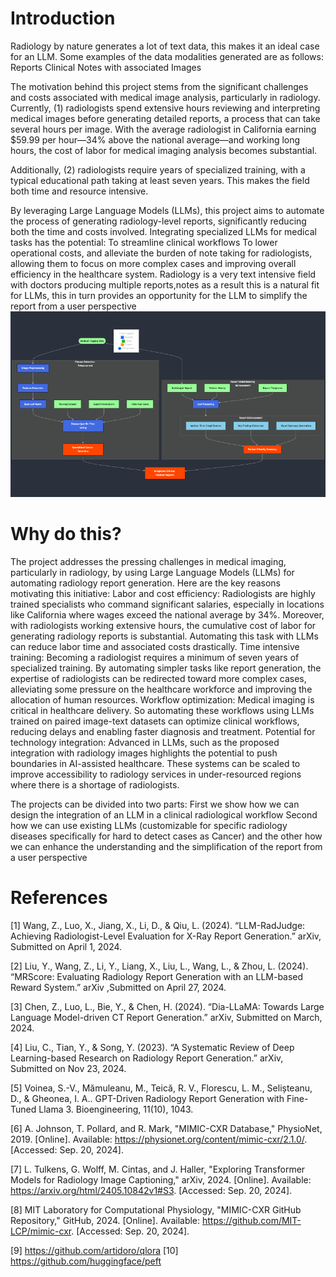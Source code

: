 # Introduction
Radiology by nature generates a lot of text data, this makes it an ideal case for an LLM. Some examples of the data modalities generated are as follows:
Reports
Clinical Notes with associated Images

The motivation behind this project stems from the significant challenges and costs associated with medical image analysis, particularly in radiology. Currently,  (1) radiologists spend extensive hours reviewing and interpreting medical images before generating detailed reports, a process that can take several hours per image. With the average radiologist in California earning $59.99 per hour—34% above the national average—and working long hours, the cost of labor for medical imaging analysis becomes substantial. 

Additionally, (2) radiologists require years of specialized training, with a typical educational path taking at least seven years. This makes the field both time and resource intensive.

By leveraging Large Language Models (LLMs), this project aims to automate the process of generating radiology-level reports, significantly reducing both the time and costs involved. Integrating specialized LLMs for medical tasks has the potential:
To streamline clinical workflows
To lower operational costs, and alleviate the burden of note taking for radiologists, allowing them to focus on more complex cases and improving overall efficiency in the healthcare system.
Radiology is a very text intensive field with doctors producing multiple reports,notes as a result this is a natural fit for LLMs, this in turn provides an opportunity for the LLM to simplify the report from a user perspective
![alt text](workflow.png)
# Why do this?
The project addresses the pressing challenges in medical imaging, particularly in radiology, by using Large Language Models (LLMs) for automating radiology report generation. Here are the key reasons motivating this initiative:
Labor and cost efficiency: Radiologists are highly trained specialists who command significant salaries, especially in locations like California where wages exceed the national average by 34%. Moreover, with radiologists working extensive hours, the cumulative cost of labor for generating radiology reports is substantial. Automating this task with LLMs can reduce labor time and associated costs drastically.
Time intensive training: Becoming a radiologist requires a minimum of seven years of specialized training. By automating simpler tasks like report generation, the expertise of radiologists can be redirected toward more complex cases, alleviating some pressure on the healthcare workforce and improving the allocation of human resources.
Workflow optimization: Medical imaging is critical in healthcare delivery. So automating these workflows using LLMs trained on paired image-text datasets can optimize clinical workflows, reducing delays and enabling faster diagnosis and treatment.
Potential for technology integration: Advanced in LLMs, such as the proposed integration with radiology images highlights the potential to push boundaries in AI-assisted healthcare. These systems can be scaled to improve accessibility to radiology services in under-resourced regions where there is a shortage of radiologists.

The projects can be divided into two parts:
First we show how we can design the integration of an LLM in a clinical radiological workflow
Second how we can use existing LLMs (customizable for specific radiology diseases specifically for hard to detect cases as Cancer) and the other how we can enhance the understanding and the simplification of the report from a user perspective


# References
[1] Wang, Z., Luo, X., Jiang, X., Li, D., & Qiu, L. (2024). “LLM-RadJudge: Achieving Radiologist-Level Evaluation for X-Ray Report Generation.” arXiv, Submitted on April 1, 2024.

[2] Liu, Y., Wang, Z., Li, Y., Liang, X., Liu, L., Wang, L., & Zhou, L. (2024). “MRScore: Evaluating Radiology Report Generation with an LLM-based Reward System.” arXiv ,Submitted on April 27, 2024. 

[3] Chen, Z., Luo, L., Bie, Y., & Chen, H. (2024). “Dia-LLaMA: Towards Large Language Model-driven CT Report Generation.” arXiv, Submitted on March, 2024.

[4] Liu, C., Tian, Y., & Song, Y. (2023). “A Systematic Review of Deep Learning-based Research on Radiology Report Generation.” arXiv, Submitted on Nov 23, 2024.

[5] Voinea, S.-V., Mămuleanu, M., Teică, R. V., Florescu, L. M., Selișteanu, D., & Gheonea, I. A.. GPT-Driven Radiology Report Generation with Fine-Tuned Llama 3. Bioengineering, 11(10), 1043.

[6] A. Johnson, T. Pollard, and R. Mark, "MIMIC-CXR Database," PhysioNet, 2019. [Online]. Available: https://physionet.org/content/mimic-cxr/2.1.0/. [Accessed: Sep. 20, 2024].

[7] L. Tulkens, G. Wolff, M. Cintas, and J. Haller, "Exploring Transformer Models for Radiology Image Captioning," arXiv, 2024. [Online]. Available: https://arxiv.org/html/2405.10842v1#S3. [Accessed: Sep. 20, 2024].

[8] MIT Laboratory for Computational Physiology, "MIMIC-CXR GitHub Repository," GitHub, 2024. [Online]. Available: https://github.com/MIT-LCP/mimic-cxr. [Accessed: Sep. 20, 2024].

[9] https://github.com/artidoro/qlora
[10] https://github.com/huggingface/peft

